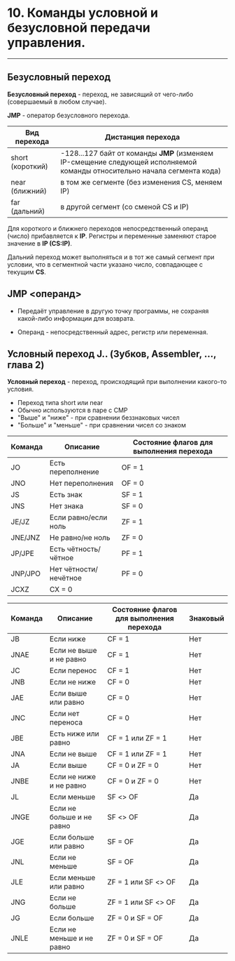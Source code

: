 # 10. Команды условной и безусловной передачи управления.

---

## Безусловный переход

**Безусловный переход** - переход, не зависящий от чего-либо (совершаемый в любом случае).

**JMP** - оператор безусловного перехода.

| Вид перехода     | Дистанция перехода                                           |
| ---------------- | ------------------------------------------------------------ |
| short (короткий) | -128...127 байт от команды **JMP** (изменяем IP-смещение следующей исполняемой команды относительно начала сегмента кода) |
| near (ближний)   | в том же сегменте (без изменения CS, меняем IP)              |
| far (дальний)    | в другой сегмент (со сменой CS и IP)                         |

Для короткого и ближнего переходов непосредственный операнд (число) прибавляется к **IP**. Регистры и переменные заменяют старое значение в **IP (CS:IP)**.

Дальний переход может выполняться и в тот же самый сегмент при условии, что в сегментной части указано число, совпадающее с текущим **CS**.

## JMP <операнд>

- Передаёт управление в другую точку программы, не сохраняя какой-либо информации для возврата.

- Операнд - непосредственный адрес, регистр или переменная.

  

## Условный переход J.. (Зубков, Assembler, …, глава 2)

**Условный переход** - переход, происходящий при выполнении какого-то условия.

- Переход типа short или near
- Обычно используются в паре с CMP
- "Выше" и "ниже" - при сравнении беззнаковых чисел
- "Больше" и "меньше" - при сравнении чисел со знаком

| Команда | Описание              | Состояние флагов для выполнения перехода |
| ------- | --------------------- | ---------------------------------------- |
| JO      | Есть переполнение     | OF = 1                                   |
| JNO     | Нет переполнения      | OF = 0                                   |
| JS      | Есть знак             | SF = 1                                   |
| JNS     | Нет знака             | SF = 0                                   |
| JE/JZ   | Если равно/если ноль  | ZF = 1                                   |
| JNE/JNZ | Не равно/не ноль      | ZF = 0                                   |
| JP/JPE  | Есть чётность/чётное  | PF = 1                                   |
| JNP/JPO | Нет чётности/нечётное | PF = 0                                   |
| JCXZ    | CX = 0                |                                          |

| Команда | Описание                  | Состояние флагов для выполнения перехода | Знаковый |
| :------ | ------------------------- | ---------------------------------------- | -------- |
| JB      | Если ниже                 | CF = 1                                   | Нет      |
| JNAE    | Если не выше и не равно   | CF = 1                                   | Нет      |
| JC      | Если перенос              | CF = 1                                   | Нет      |
| JNB     | Если не ниже              | CF = 0                                   | Нет      |
| JAE     | Если выше или равно       | CF = 0                                   | Нет      |
| JNC     | Если нет переноса         | CF = 0                                   | Нет      |
| JBE     | Есть ниже или равно       | CF = 1 или ZF = 1                        | Нет      |
| JNA     | Если не выше              | CF = 1 или ZF = 1                        | Нет      |
| JA      | Если выше                 | CF = 0 и ZF = 0                          | Нет      |
| JNBE    | Если не ниже и не равно   | CF = 0 и ZF = 0                          | Нет      |
| JL      | Если меньше               | SF <> OF                                 | Да       |
| JNGE    | Если не больше и не равно | SF <> OF                                 | Да       |
| JGE     | Если больше или равно     | SF = OF                                  | Да       |
| JNL     | Если не меньше            | SF = OF                                  | Да       |
| JLE     | Если меньше или равно     | ZF = 1 или SF <> OF                      | Да       |
| JNG     | Если не больше            | ZF = 1 или SF <> OF                      | Да       |
| JG      | Если больше               | ZF = 0 и SF = OF                         | Да       |
| JNLE    | Если не меньше и не равно | ZF = 0 и SF = OF                         | Да       |